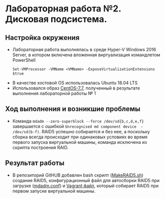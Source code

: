 # Лабораторная работа №2.  Дисковая подсистема. 

## Настройка окружения

* Лабораторная работа выполнялась в среде Hyper-V Windows 2016 Server, в котором включена вложенная виртуализация командлетом PowerShell
  ```  
  Set-VMProcessor -VMName <VMName> -ExposeVirtualizationExtensions $true 
  ```
* В качестве хостовой OS использовалась Ubuntu 18.04 LTS
* Использовался образ [CentOS-7.7](https://app.vagrantup.com/OlegLitvintsev/boxes/CentOS-7.7), полученный в результате выполнения лабораторной работы № 1

## Ход выполнения и возникшие проблемы

* Команда  `mdadm --zero-superblock --force /dev/sd{b,c,d,e,f}` завершается с ошибкой `Unrecognised md component device  - /dev/sd(b-f)`. RAID5 успешно собирается и без нее, а поскольку сборка всегда происходит при одинаковых условиях во время первого запуска виртуальной машины, команда исключена из скрипта построения RAID.

## Результат работы

* В репозиторий GitHUB добавлен bash скрипт ([MakeRAID5.sh](https://github.com/OlegLitvintsev/OTUS_Labs/blob/master/Lab_2/MakeRAID5.sh)) создания RAID5, конфигурационный файл для автосборки RAID5 при загрузке ([mdadm.conf](https://github.com/OlegLitvintsev/OTUS_Labs/blob/master/Lab_2/mdadm.conf)) и [Vagrant файл](https://github.com/OlegLitvintsev/OTUS_Labs/blob/master/Lab_2/Vagrantfile), который собирает RAID5 при первом запуске виртуальной машины.

